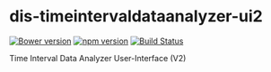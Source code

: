 # dis-timeintervaldataanalyzer-ui2
[![Bower version](https://badge.fury.io/bo/dis-timeintervaldataanalyzer-ui2.svg)](https://badge.fury.io/bo/dis-timeintervaldataanalyzer-ui2)
[![npm version](https://badge.fury.io/js/dis-timeintervaldataanalyzer-ui2.svg)](https://badge.fury.io/js/dis-timeintervaldataanalyzer-ui2)
[![Build Status](https://travis-ci.org/pmeisen/dis-timeintervaldataanalyzer-ui2.svg?branch=master)](https://travis-ci.org/pmeisen/dis-timeintervaldataanalyzer-ui2)


Time Interval Data Analyzer User-Interface (V2)
